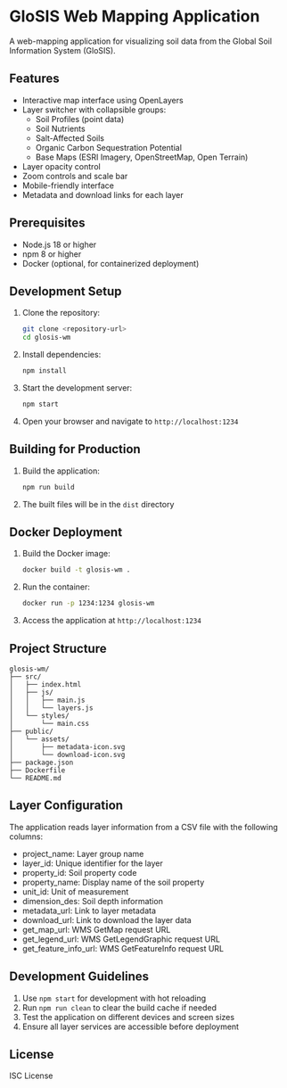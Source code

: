 # GloSIS Web Mapping Application

A web-mapping application for visualizing soil data from the Global Soil Information System (GloSIS).

## Features

- Interactive map interface using OpenLayers
- Layer switcher with collapsible groups:
  - Soil Profiles (point data)
  - Soil Nutrients
  - Salt-Affected Soils
  - Organic Carbon Sequestration Potential
  - Base Maps (ESRI Imagery, OpenStreetMap, Open Terrain)
- Layer opacity control
- Zoom controls and scale bar
- Mobile-friendly interface
- Metadata and download links for each layer

## Prerequisites

- Node.js 18 or higher
- npm 8 or higher
- Docker (optional, for containerized deployment)

## Development Setup

1. Clone the repository:
   ```bash
   git clone <repository-url>
   cd glosis-wm
   ```

2. Install dependencies:
   ```bash
   npm install
   ```

3. Start the development server:
   ```bash
   npm start
   ```

4. Open your browser and navigate to `http://localhost:1234`

## Building for Production

1. Build the application:
   ```bash
   npm run build
   ```

2. The built files will be in the `dist` directory

## Docker Deployment

1. Build the Docker image:
   ```bash
   docker build -t glosis-wm .
   ```

2. Run the container:
   ```bash
   docker run -p 1234:1234 glosis-wm
   ```

3. Access the application at `http://localhost:1234`

## Project Structure

```
glosis-wm/
├── src/
│   ├── index.html
│   ├── js/
│   │   ├── main.js
│   │   └── layers.js
│   └── styles/
│       └── main.css
├── public/
│   └── assets/
│       ├── metadata-icon.svg
│       └── download-icon.svg
├── package.json
├── Dockerfile
└── README.md
```

## Layer Configuration

The application reads layer information from a CSV file with the following columns:
- project_name: Layer group name
- layer_id: Unique identifier for the layer
- property_id: Soil property code
- property_name: Display name of the soil property
- unit_id: Unit of measurement
- dimension_des: Soil depth information
- metadata_url: Link to layer metadata
- download_url: Link to download the layer data
- get_map_url: WMS GetMap request URL
- get_legend_url: WMS GetLegendGraphic request URL
- get_feature_info_url: WMS GetFeatureInfo request URL

## Development Guidelines

1. Use `npm start` for development with hot reloading
2. Run `npm run clean` to clear the build cache if needed
3. Test the application on different devices and screen sizes
4. Ensure all layer services are accessible before deployment

## License

ISC License 